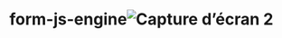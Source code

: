 # form-js-engine![Capture d’écran 2](https://user-images.githubusercontent.com/62339671/172968552-c9f1ac9b-feff-488f-b9f9-1387afbd3885.png)
